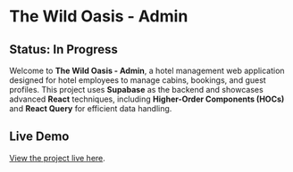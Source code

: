 # The Wild Oasis - Admin

## Status: In Progress

Welcome to **The Wild Oasis - Admin**, a hotel management web application designed for hotel employees to manage cabins, bookings, and guest profiles. This project uses **Supabase** as the backend and showcases advanced **React** techniques, including **Higher-Order Components (HOCs)** and **React Query** for efficient data handling.

## Live Demo

[View the project live here](https://thewildoasis-abdousadik.netlify.app/).
